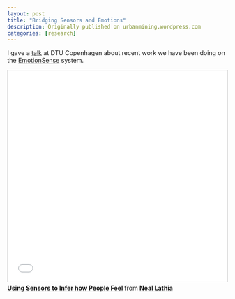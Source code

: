 ```yaml
---
layout: post
title: "Bridging Sensors and Emotions"
description: Originally published on urbanmining.wordpress.com
categories: [research]
---
```


I gave a <a href="http://www.imm.dtu.dk/English/Research/ISP/News.aspx?guid={E6B6FD72-B367-4531-BE30-D98642FCB2DC}" target="_blank">talk</a> at DTU Copenhagen about recent work we have been doing on the <a href="http://emotionsense.org/" target="_blank">EmotionSense</a> system.

<iframe src="//www.slideshare.net/slideshow/embed_code/key/1a7DusBEAov0Ik" width="595" height="485" frameborder="0" marginwidth="0" marginheight="0" scrolling="no" style="border:1px solid #CCC; border-width:1px; margin-bottom:5px; max-width: 100%;" allowfullscreen> </iframe> <div style="margin-bottom:5px"> <strong> <a href="//www.slideshare.net/neal.lathia/emotionsense" title="Using Sensors to Infer how People Feel" target="_blank">Using Sensors to Infer how People Feel</a> </strong> from <strong><a href="https://www.slideshare.net/neal.lathia" target="_blank">Neal Lathia</a></strong> </div>

